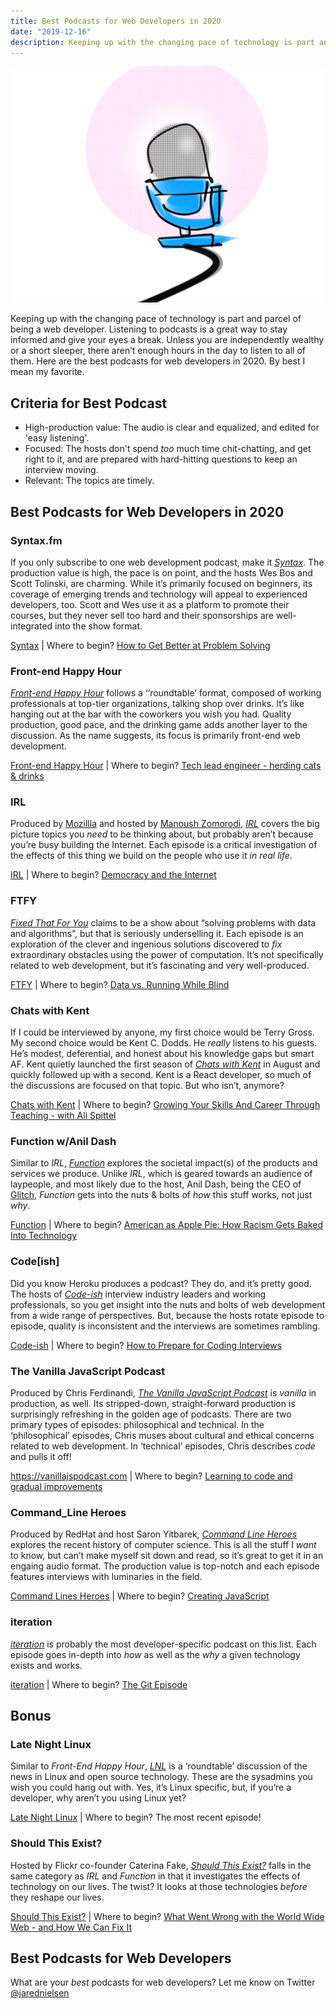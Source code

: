 ```yaml
---
title: Best Podcasts for Web Developers in 2020
date: "2019-12-16"
description: Keeping up with the changing pace of technology is part and parcel of being a web developer. Listening to podcasts is a great way to stay informed and give your eyes a break. Unless you are independently wealthy or a short sleeper, there aren’t enough hours in the day to listen to all of them. Here are the best podcasts for web developers in 2020.
---
```

![Best Podcasts for Web Developers in 2020](./jared-nielsen-2020-best-podcasts-web-developers.png)

Keeping up with the changing pace of technology is part and parcel of being a web developer. Listening to podcasts is a great way to stay informed and give your eyes a break. Unless you are independently wealthy or a short sleeper, there aren’t enough hours in the day to listen to all of them. Here are the best podcasts for web developers in 2020. By best I mean my favorite. 

## Criteria for Best Podcast

* High-production value: The audio is clear and equalized, and edited for 'easy listening'.
* Focused: The hosts don't spend _too_ much time chit-chatting, and get right to it, and are prepared with hard-hitting questions to keep an interview moving. 
* Relevant: The topics are timely.


## Best Podcasts for Web Developers in 2020

### Syntax.fm

If you only subscribe to one web development podcast, make it [_Syntax_](https://syntax.fm/). The production value is high, the pace is on point, and the hosts Wes Bos and Scott Tolinski, are charming. While it’s primarily focused on beginners, its coverage of emerging trends and technology will appeal to experienced developers, too. Scott and Wes use it as a platform to promote their courses, but they never sell too hard and their sponsorships are well-integrated into the show format.

[Syntax](https://syntax.fm/) | Where to begin? [How to Get Better at Problem Solving](https://syntax.fm/show/198/how-to-get-better-at-problem-solving)

### Front-end Happy Hour

[_Front-end Happy Hour_](https://frontendhappyhour.com/) follows a ‘‘roundtable’ format, composed of working professionals at top-tier organizations, talking shop over drinks. It’s like hanging out at the bar with the coworkers you wish you had. Quality production, good pace, and the drinking game adds another layer to the discussion. As the name suggests, its focus is primarily front-end web development.

[Front-end Happy Hour](https://frontendhappyhour.com/) | Where to begin? [Tech lead engineer - herding cats & drinks](https://frontendhappyhour.com/episodes/tech-lead-engineer-herding-cats-&-drinks/)

### IRL

Produced by [Mozillla](https://www.mozilla.org/en-US/) and hosted by [Manoush Zomorodi](http://www.manoushz.com/), [_IRL_](https://irlpodcast.org/) covers the big picture topics you _need_ to be thinking about, but probably aren’t because you’re busy building the Internet. Each episode is a critical investigation of the effects of this thing we build on the people who use it _in real life_.

[IRL](https://irlpodcast.org/) | Where to begin? [Democracy and the Internet](https://irlpodcast.org/season5/episode2/)

### FTFY

[_Fixed That For You_](https://fixedthatforyou.com/) claims to be a show about “solving problems with data and algorithms”, but that is seriously underselling it. Each episode is an exploration of the clever and ingenious solutions discovered to _fix_ extraordinary obstacles using the power of computation. It’s not specifically related to web development, but it’s fascinating and very well-produced. 

[FTFY](https://fixedthatforyou.com/) | Where to begin? [Data vs. Running While Blind](https://fixedthatforyou.com/episodes/data-vs-running-while-blind/)

### Chats with Kent

If I could be interviewed by anyone, my first choice would be Terry Gross. My second choice would be Kent C. Dodds. He _really_ listens to his guests. He’s modest, deferential, and honest about his knowledge gaps but smart AF. Kent quietly launched the first season of [_Chats with Kent_](https://kentcdodds.com/chats-with-kent-podcast/) in August and quickly followed up with a second. Kent is a React developer, so much of the discussions are focused on that topic. But who isn’t, anymore? 

[Chats with Kent](https://kentcdodds.com/chats-with-kent-podcast/) | Where to begin? [Growing Your Skills And Career Through Teaching - with Ali Spittel](https://kentcdodds.com/chats-with-kent-podcast/seasons/01/episodes/growing-your-skills-and-career-through-teaching-with-ali-spittel)

### Function w/Anil Dash

Similar to _IRL_, [_Function_](https://glitch.com/culture/function/) explores the societal impact(s) of the products and services we produce. Unlike _IRL_, which is geared towards an audience of laypeople, and most likely due to the host, Anil Dash, being the CEO of [Glitch](https://glitch.com/), _Function_ gets into the nuts & bolts of _how_ this stuff works, not just _why_. 

[Function](https://glitch.com/culture/function/) | Where to begin? [American as Apple Pie: How Racism Gets Baked Into Technology](https://glitch.com/culture/function-episode-16/)

### Code[ish]

Did you know Heroku produces a podcast? They do, and it’s pretty good. The hosts of [_Code-ish_](https://www.heroku.com/podcasts/codeish) interview industry leaders and working professionals, so you get insight into the nuts and bolts of web development from a wide range of perspectives. But, because the hosts rotate episode to episode, quality is inconsistent and the interviews are sometimes rambling.

[Code-ish](https://www.heroku.com/podcasts/codeish) | Where to begin? [How to Prepare for Coding Interviews](https://www.heroku.com/podcasts/codeish/42-how-to-prepare-for-coding-interviews)

### The Vanilla JavaScript Podcast

Produced by Chris Ferdinandi, [_The Vanilla JavaScript Podcast_](https://vanillajspodcast.com/) is _vanilla_ in production, as well. Its stripped-down, straight-forward production is surprisingly refreshing in the golden age of podcasts. There are two primary types of episodes: philosophical and technical. In the ‘philosophical’ episodes, Chris muses about cultural and ethical concerns related to web development. In ‘technical’ episodes, Chris describes _code_ and pulls it off!

https://vanillajspodcast.com | Where to begin? [Learning to code and gradual improvements](https://vanillajspodcast.com/learning-to-code-and-gradual-improvements/)

### Command_Line Heroes

Produced by RedHat and host Saron Yitbarek, [_Command Line Heroes_](https://www.redhat.com/en/command-line-heroes) explores the recent history of computer science. This is all the stuff I _want_ to know, but can’t make myself sit down and read, so it’s great to get it in an engaing audio format. The production value is top-notch and each episode features interviews with luminaries in the field.

[Command Lines Heroes](https://www.redhat.com/en/command-line-heroes) | Where to begin? [Creating JavaScript](https://www.redhat.com/en/command-line-heroes/season-3/creating-javascript)

### iteration

[_iteration_](https://iteration.simplecast.com/) is probably the most developer-specific podcast on this list. Each episode goes in-depth into _how_ as well as the _why_ a given technology exists and works. 

[iteration](https://iteration.simplecast.com/) | Where to begin? [The Git Episode](https://iteration.simplecast.com/episodes/s08e02)


## Bonus

### Late Night Linux

Similar to _Front-End Happy Hour_, [_LNL_](https://latenightlinux.com/) is a ‘roundtable’ discussion of the news in Linux and open source technology. These are the sysadmins you wish you could hang out with. Yes, it’s Linux specific, but, if you’re a developer, why aren’t you using Linux yet?

[Late Night Linux](https://latenightlinux.com/) | Where to begin? The most recent episode!


### Should This Exist?

Hosted by Flickr co-founder Caterina Fake, [_Should This Exist?_](https://shouldthisexist.com/) falls in the same category as _IRL_ and _Function_ in that it investigates the effects of technology on our lives. The twist? It looks at those technologies _before_ they reshape our lives.

[Should This Exist?](https://shouldthisexist.com/) | Where to begin? [What Went Wrong with the World Wide Web - and How We Can Fix It](https://shouldthisexist.com/internet/)


## Best Podcasts for Web Developers 

What are your _best_ podcasts for web developers? Let me know on Twitter [@jarednielsen](https://twiter.com/jarednielsen)

